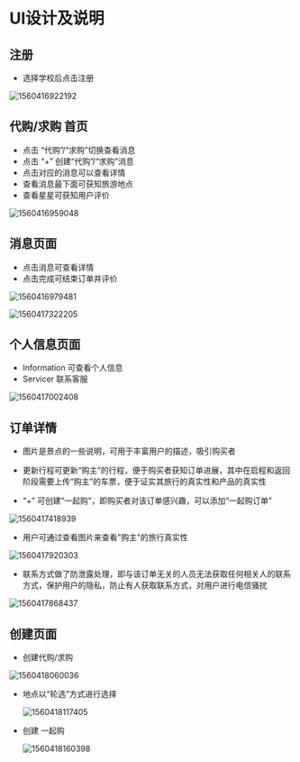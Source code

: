 # UI设计及说明

## 注册 

- 选择学校后点击注册

![1560416922192](assets/1560416922192.png)



## 代购/求购 首页

- 点击 “代购”/“求购”切换查看消息
- 点击 “+” 创建“代购”/“求购”消息
- 点击对应的消息可以查看详情
- 查看消息最下面可获知旅游地点
- 查看星星可获知用户评价

![1560416959048](assets/1560416959048.png)

## 消息页面

- 点击消息可查看详情
- 点击完成可结束订单并评价

![1560416979481](assets/1560416979481.png)

![1560417322205](assets/1560417322205.png)



## 个人信息页面

- Information 可查看个人信息
- Servicer 联系客服

![1560417002408](assets/1560417002408.png)

## 订单详情

- 图片是景点的一些说明，可用于丰富用户的描述，吸引购买者

- 更新行程可更新“购主”的行程，便于购买者获知订单进展，其中在启程和返回阶段需要上传“购主”的车票，便于证实其旅行的真实性和产品的真实性

- “+” 可创建“一起购”，即购买者对该订单感兴趣，可以添加“一起购订单”

  

![1560417418939](assets/1560417418939.png)

- 用户可通过查看图片来查看"购主"的旅行真实性

![1560417920303](assets/1560417920303.png)

- 联系方式做了防泄露处理，即与该订单无关的人员无法获取任何相关人的联系方式，保护用户的隐私，防止有人获取联系方式，对用户进行电信骚扰

![1560417868437](assets/1560417868437.png)



## 创建页面

- 创建代购/求购

![1560418060036](assets/1560418060036.png)

- 地点以“轮选”方式进行选择

  ![1560418117405](assets/1560418117405.png)



- 创建 一起购

  ![1560418160398](assets/1560418160398.png)

  
